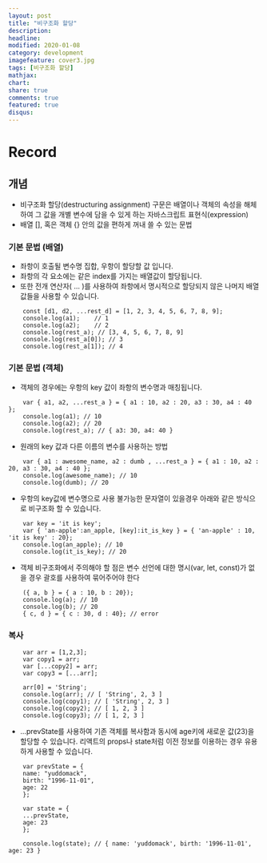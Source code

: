 ```yaml
---
layout: post
title: "비구조화 할당"
description: 
headline: 
modified: 2020-01-08
category: development
imagefeature: cover3.jpg
tags: [비구조화 할당]
mathjax: 
chart: 
share: true
comments: true
featured: true
disqus:
---
```


# Record
## 개념
- 비구조화 할당(destructuring assignment) 구문은 배열이나 객체의 속성을 해체하여 그 값을 개별 변수에 담을 수 있게 하는 자바스크립트 표현식(expression)
- 배열 [], 혹은 객체 {} 안의 값을 편하게 꺼내 쓸 수 있는 문법

### 기본 문법 (배열)
- 좌항이 호출될 변수명 집합, 우항이 할당할 값 입니다.
- 좌항의 각 요소에는 같은 index를 가지는 배열값이 할당됩니다.
- 또한 전개 연산자( ... )를 사용하여 좌항에서 명시적으로 할당되지 않은 나머지 배열 값들을 사용할 수 있습니다.
```
    const [d1, d2, ...rest_d] = [1, 2, 3, 4, 5, 6, 7, 8, 9];
    console.log(a1);    // 1
    console.log(a2);    // 2
    console.log(rest_a); // [3, 4, 5, 6, 7, 8, 9]
    console.log(rest_a[0]); // 3
    console.log(rest_a[1]); // 4
```

### 기본 문법 (객체)
- 객체의 경우에는 우항의 key 값이 좌항의 변수명과 매칭됩니다.
```
    var { a1, a2, ...rest_a } = { a1 : 10, a2 : 20, a3 : 30, a4 : 40 };
    console.log(a1); // 10
    console.log(a2); // 20
    console.log(rest_a); // { a3: 30, a4: 40 }
```

- 원래의 key 값과 다른 이름의 변수를 사용하는 방법
```
    var { a1 : awesome_name, a2 : dumb , ...rest_a } = { a1 : 10, a2 : 20, a3 : 30, a4 : 40 };
    console.log(awesome_name); // 10
    console.log(dumb); // 20
```

- 우항의 key값에 변수명으로 사용 불가능한 문자열이 있을경우 아래와 같은 방식으로 비구조화 할 수 있습니다.
```
    var key = 'it is key';
    var { 'an-apple':an_apple, [key]:it_is_key } = { 'an-apple' : 10, 'it is key' : 20};
    console.log(an_apple); // 10
    console.log(it_is_key); // 20
```

- 객체 비구조화에서 주의해야 할 점은 변수 선언에 대한 명시(var, let, const)가 없을 경우 괄호를 사용하여 묶어주어야 한다
```
    ({ a, b } = { a : 10, b : 20});
    console.log(a); // 10
    console.log(b); // 20
    { c, d } = { c : 30, d : 40}; // error
```


### 복사
```
    var arr = [1,2,3];
    var copy1 = arr;
    var [...copy2] = arr;
    var copy3 = [...arr];

    arr[0] = 'String';
    console.log(arr); // [ 'String', 2, 3 ]
    console.log(copy1); // [ 'String', 2, 3 ]
    console.log(copy2); // [ 1, 2, 3 ]
    console.log(copy3); // [ 1, 2, 3 ]
```
-  ...prevState를 사용하여 기존 객체를 복사함과 동시에 age키에 새로운 값(23)을 할당할 수 있습니다.
리액트의 props나 state처럼 이전 정보를 이용하는 경우 유용하게 사용할 수 있습니다.
```
    var prevState = {
    name: "yuddomack",
    birth: "1996-11-01",
    age: 22
    };

    var state = {
    ...prevState,
    age: 23
    };

    console.log(state); // { name: 'yuddomack', birth: '1996-11-01', age: 23 }
```


